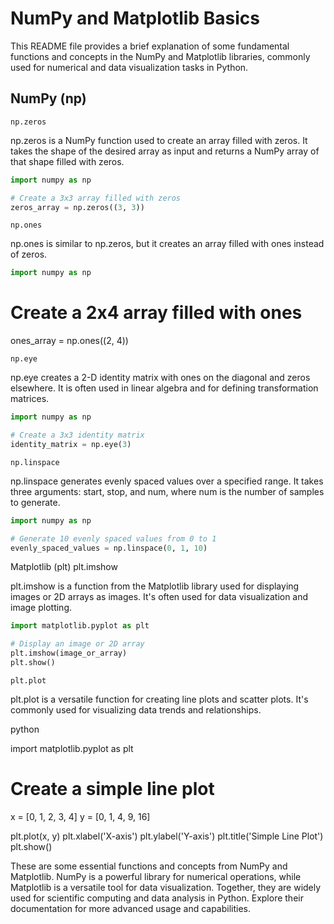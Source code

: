 # NumPy and Matplotlib Basics

This README file provides a brief explanation of some fundamental functions and concepts in the NumPy and Matplotlib libraries, commonly used for numerical and data visualization tasks in Python.
## NumPy (np)
` np.zeros `

np.zeros is a NumPy function used to create an array filled with zeros. It takes the shape of the desired array as input and returns a NumPy array of that shape filled with zeros.

``` python
import numpy as np

# Create a 3x3 array filled with zeros
zeros_array = np.zeros((3, 3))
```
`np.ones`

np.ones is similar to np.zeros, but it creates an array filled with ones instead of zeros.

``` python
import numpy as np
```

# Create a 2x4 array filled with ones
ones_array = np.ones((2, 4))

`np.eye`

np.eye creates a 2-D identity matrix with ones on the diagonal and zeros elsewhere. It is often used in linear algebra and for defining transformation matrices.

```python
import numpy as np

# Create a 3x3 identity matrix
identity_matrix = np.eye(3)
```

`np.linspace`

np.linspace generates evenly spaced values over a specified range. It takes three arguments: start, stop, and num, where num is the number of samples to generate.

```python
import numpy as np

# Generate 10 evenly spaced values from 0 to 1
evenly_spaced_values = np.linspace(0, 1, 10)
```

Matplotlib (plt)
plt.imshow

plt.imshow is a function from the Matplotlib library used for displaying images or 2D arrays as images. It's often used for data visualization and image plotting.

```python
import matplotlib.pyplot as plt

# Display an image or 2D array
plt.imshow(image_or_array)
plt.show()
```

`plt.plot`

plt.plot is a versatile function for creating line plots and scatter plots. It's commonly used for visualizing data trends and relationships.

python

import matplotlib.pyplot as plt

# Create a simple line plot
x = [0, 1, 2, 3, 4]
y = [0, 1, 4, 9, 16]

plt.plot(x, y)
plt.xlabel('X-axis')
plt.ylabel('Y-axis')
plt.title('Simple Line Plot')
plt.show()

These are some essential functions and concepts from NumPy and Matplotlib. NumPy is a powerful library for numerical operations, while Matplotlib is a versatile tool for data visualization. Together, they are widely used for scientific computing and data analysis in Python. Explore their documentation for more advanced usage and capabilities.
